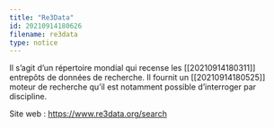 ```yaml
---
title: "Re3Data"
id: 20210914180626
filename: re3data
type: notice
---
```


Il s’agit d’un répertoire mondial qui recense les [[20210914180311]] entrepôts de données de recherche. 
Il fournit un [[20210914180525]] moteur de recherche qu’il est notamment possible d’interroger par discipline.

Site web : <https://www.re3data.org/search>

